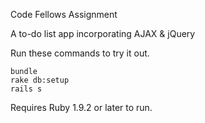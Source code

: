 Code Fellows Assignment

A to-do list app incorporating AJAX & jQuery


Run these commands to try it out.

```
bundle
rake db:setup
rails s
```

Requires Ruby 1.9.2 or later to run.
